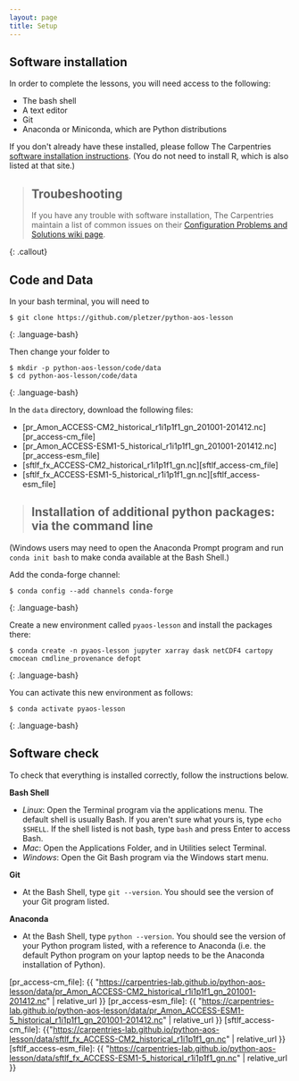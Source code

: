 ```yaml
---
layout: page
title: Setup
---
```


## Software installation

In order to complete the lessons,
you will need access to the following:

* The bash shell
* A text editor
* Git
* Anaconda or Miniconda, which are Python distributions

If you don't already have these installed,
please follow The Carpentries [software installation instructions](https://carpentries.github.io/workshop-template/#setup).
(You do not need to install R, which is also listed at that site.)

> ## Troubeshooting
>
> If you have any trouble with software installation,
> The Carpentries maintain a list of common issues on their
> [Configuration Problems and Solutions wiki page](https://github.com/carpentries/workshop-template/wiki/Configuration-Problems-and-Solutions).
>
{: .callout}

## Code and Data

In your bash terminal, you will need to
~~~
$ git clone https://github.com/pletzer/python-aos-lesson
~~~
{: .language-bash}

Then change your folder to 
~~~
$ mkdir -p python-aos-lesson/code/data
$ cd python-aos-lesson/code/data
~~~
{: .language-bash}

In the `data` directory, download the following files:
   - [pr_Amon_ACCESS-CM2_historical_r1i1p1f1_gn_201001-201412.nc][pr_access-cm_file]
   - [pr_Amon_ACCESS-ESM1-5_historical_r1i1p1f1_gn_201001-201412.nc][pr_access-esm_file]
   - [sftlf_fx_ACCESS-CM2_historical_r1i1p1f1_gn.nc][sftlf_access-cm_file]
   - [sftlf_fx_ACCESS-ESM1-5_historical_r1i1p1f1_gn.nc][sftlf_access-esm_file]


> ## Installation of additional python packages: via the command line

(Windows users may need to open the Anaconda Prompt program
and run `conda init bash` to make conda available at the Bash Shell.)

Add the conda-forge channel:
~~~
$ conda config --add channels conda-forge
~~~
{: .language-bash}


Create a new environment called `pyaos-lesson` and install the packages there:
~~~
$ conda create -n pyaos-lesson jupyter xarray dask netCDF4 cartopy cmocean cmdline_provenance defopt
~~~
{: .language-bash}

You can activate this new environment as follows:
~~~
$ conda activate pyaos-lesson
~~~
{: .language-bash}

## Software check

To check that everything is installed correctly, follow the instructions below.

**Bash Shell**

* *Linux*: Open the Terminal program via the applications menu. The default shell is usually Bash. If you aren't sure what yours is, type `echo $SHELL`. If the shell listed is not bash, type `bash` and press Enter to access Bash.
* *Mac*: Open the Applications Folder, and in Utilities select Terminal.
* *Windows*: Open the Git Bash program via the Windows start menu.

**Git**

* At the Bash Shell, type `git --version`. You should see the version of your Git program listed. 

**Anaconda**

* At the Bash Shell, type `python --version`. You should see the version of your Python program listed, with a reference to Anaconda (i.e. the default Python program on your laptop needs to be the Anaconda installation of Python).



[pr_access-cm_file]: {{ "https://carpentries-lab.github.io/python-aos-lesson/data/pr_Amon_ACCESS-CM2_historical_r1i1p1f1_gn_201001-201412.nc" | relative_url }}
[pr_access-esm_file]: {{ "https://carpentries-lab.github.io/python-aos-lesson/data/pr_Amon_ACCESS-ESM1-5_historical_r1i1p1f1_gn_201001-201412.nc" | relative_url }}
[sftlf_access-cm_file]: {{"https://carpentries-lab.github.io/python-aos-lesson/data/sftlf_fx_ACCESS-CM2_historical_r1i1p1f1_gn.nc" | relative_url }}
[sftlf_access-esm_file]: {{ "https://carpentries-lab.github.io/python-aos-lesson/data/sftlf_fx_ACCESS-ESM1-5_historical_r1i1p1f1_gn.nc" | relative_url }}
